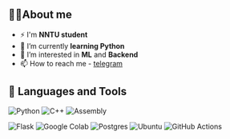 ## 🙋‍♂️About me

- ⚡ I'm **NNTU student**
- 🌱 I’m currently **learning Python**
- 👀 I’m interested in **ML** and **Backend**
- 📫 How to reach me - [telegram](https://t.me/Avaksbeorn)

## 🚀 Languages and Tools
![Python](https://img.shields.io/badge/python-3670A0?style=for-the-badge&logo=python&logoColor=ffdd54)
![C++](https://img.shields.io/badge/c++-%2300599C.svg?style=for-the-badge&logo=c%2B%2B&logoColor=white)
![Assembly](https://img.shields.io/badge/Assembly-grey?style=for-the-badge)


![Flask](https://img.shields.io/badge/FLASK-3670A0?style=for-the-badge&logo=Python&logoColor=ffdd54)
![Google Colab](https://img.shields.io/badge/Colab-White?style=for-the-badge&logo=Google%20Colab&color=White)
![Postgres](https://img.shields.io/badge/postgres-%23316192.svg?style=for-the-badge&logo=postgresql&logoColor=white)
![Ubuntu](https://img.shields.io/badge/Ubuntu-E95420?style=for-the-badge&logo=ubuntu&logoColor=white)
![GitHub Actions](https://img.shields.io/badge/github%20actions-%232671E5.svg?style=for-the-badge&logo=githubactions&logoColor=white)
